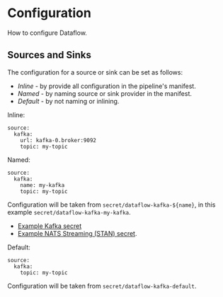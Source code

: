 # Configuration

How to configure Dataflow.

## Sources and Sinks

The configuration for a source or sink can be set as follows:

* *Inline* - by provide all configuration in the pipeline's manifest.
* *Named* - by naming source or sink provider in the manifest.
* *Default* - by not naming or inlining.

Inline:

```
source:
  kafka:
    url: kafka-0.broker:9092
    topic: my-topic
```

Named:

```
source:
  kafka:
    name: my-kafka
    topic: my-topic
```

Configuration will be taken from `secret/dataflow-kafka-${name}`, in this example `secret/dataflow-kafka-my-kafka`.

* [Example Kafka secret](https://raw.githubusercontent.com/argoproj-labs/argo-dataflow/main/examples/dataflow-kafka-default-secret.yaml)
* [Example NATS Streaming (STAN) secret](https://raw.githubusercontent.com/argoproj-labs/argo-dataflow/main/examples/dataflow-stan-default-secret.yaml).

Default:

```
source:
  kafka:
    topic: my-topic
```

Configuration will be taken from `secret/dataflow-kafka-default`.

